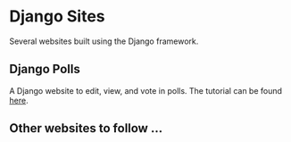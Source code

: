 # Django Sites


Several websites built using the Django framework.



## __Django Polls__

A Django website to edit, view, and vote in polls. The tutorial can be found [here](https://docs.djangoproject.com/en/3.2/intro/tutorial01/).


## __Other websites to follow ...__

